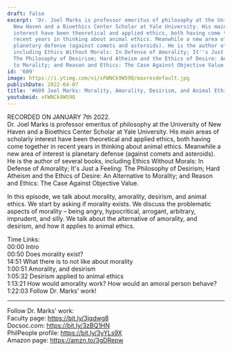 ```yaml
---
draft: false
excerpt: 'Dr. Joel Marks is professor emeritus of philosophy at the University of
  New Haven and a Bioethics Center Scholar at Yale University. His main areas of scholarly
  interest have been theoretical and applied ethics, both having come together in
  recent years in thinking about animal ethics. Meanwhile a new area of interest is
  planetary defense (against comets and asteroids). He is the author of several books,
  including Ethics Without Morals: In Defense of Amorality; It''s Just a Feeling:
  The Philosophy of Desirism; Hard Atheism and the Ethics of Desire: An Alternative
  to Morality; and Reason and Ethics: The Case Against Objective Value.'
id: '609'
image: https://i.ytimg.com/vi/xFWNCk9W59Q/maxresdefault.jpg
publishDate: 2022-04-07
title: '#609 Joel Marks: Morality, Amorality, Desirism, and Animal Ethics'
youtubeid: xFWNCk9W59Q
---
```

RECORDED ON JANUARY 7th 2022.  
Dr. Joel Marks is professor emeritus of philosophy at the University of New Haven and a Bioethics Center Scholar at Yale University. His main areas of scholarly interest have been theoretical and applied ethics, both having come together in recent years in thinking about animal ethics. Meanwhile a new area of interest is planetary defense (against comets and asteroids). He is the author of several books, including Ethics Without Morals: In Defense of Amorality; It's Just a Feeling: The Philosophy of Desirism; Hard Atheism and the Ethics of Desire: An Alternative to Morality; and Reason and Ethics: The Case Against Objective Value.

In this episode, we talk about morality, amorality, desirism, and animal ethics. We start by asking if morality exists. We discuss the problematic aspects of morality – being angry, hypocritical, arrogant, arbitrary, imprudent, and silly. We talk about the alternative of amorality, and desirism, and how it applies to animal ethics.


Time Links:  
00:00 Intro  
00:50  Does morality exist?  
14:51  What there is to not like about morality  
1:00:51  Amorality, and desirism  
1:05:32  Desirism applied to animal ethics  
1:13:21  How would amorality work? How would an amoral person behave?  
1:22:03  Follow Dr. Marks’ work!

---

Follow Dr. Marks’ work:  
Faculty page: https://bit.ly/3jqdwg8  
Docsoc.com: https://bit.ly/3zBQ1HN  
PhilPeople profile: https://bit.ly/3yYLs9X  
Amazon page: https://amzn.to/3gDRepw
